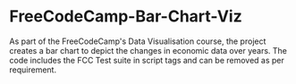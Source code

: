 # FreeCodeCamp-Bar-Chart-Viz
As part of the FreeCodeCamp's Data Visualisation course, the project creates a bar chart to depict the changes in economic data over years. The code includes the FCC Test suite in script tags and can be removed as per requirement.
